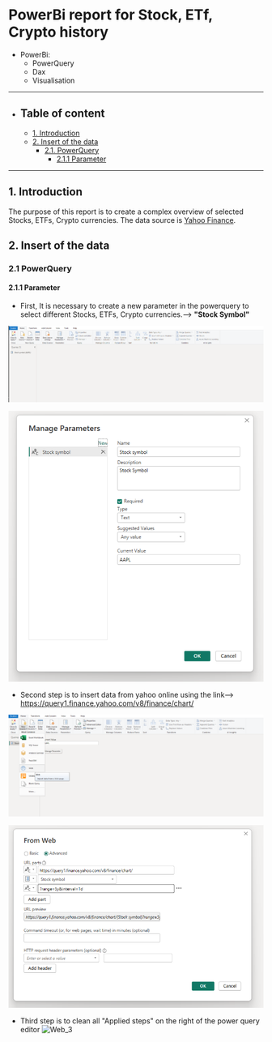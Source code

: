 # PowerBi report for Stock, ETf, Crypto history

- PowerBi:
  - PowerQuery
  - Dax
  - Visualisation

---

- ## Table of content
  - [1. Introduction](#1-introduction)
  - [2. Insert of the data](#2-insert-of-the-data)
    - [2.1. PowerQuery](#21-powerquerry)
      - [2.1.1 Parameter](#211-parameter)
---
## 1. Introduction
The purpose of this report is to create a complex overview of selected Stocks, ETFs, Crypto currencies.
The data source is [Yahoo Finance](https://finance.yahoo.com/).
## 2. Insert of the data
### 2.1 PowerQuery
#### 2.1.1 Parameter
- First, It is necessary to create a new parameter in the powerquery to select different Stocks, ETFs, Crypto currencies.--> **"Stock Symbol"**

![Parameter_1](https://github.com/OndrejZapletal99/Stock_report/blob/main/Parameter_1.png)

![Parameter_2](https://github.com/OndrejZapletal99/Stock_report/blob/main/Parameter_2.png)

- Second step is to insert data from yahoo online using the link--> https://query1.finance.yahoo.com/v8/finance/chart/

![Web_1](https://github.com/OndrejZapletal99/Stock_report/blob/main/Web_1.png)

![Web_2](https://github.com/OndrejZapletal99/Stock_report/blob/main/Web_2.png)

- Third step is to clean all "Applied steps" on the right of the power query editor
![Web_3](![Web_2](https://github.com/OndrejZapletal99/Stock_report/blob/main/Web_2.png))


